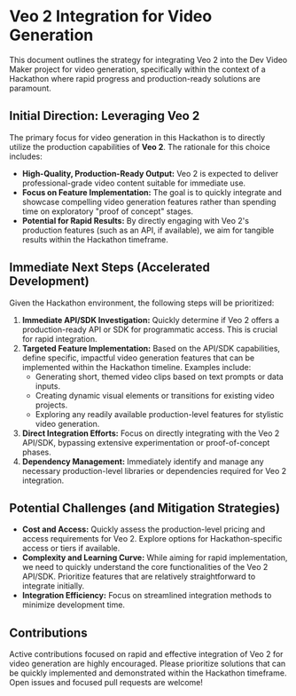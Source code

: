 # Veo 2 Integration for Video Generation

This document outlines the strategy for integrating Veo 2 into the Dev Video Maker project for video generation, specifically within the context of a Hackathon where rapid progress and production-ready solutions are paramount.

## Initial Direction: Leveraging Veo 2

The primary focus for video generation in this Hackathon is to directly utilize the production capabilities of **Veo 2**. The rationale for this choice includes:

* **High-Quality, Production-Ready Output:** Veo 2 is expected to deliver professional-grade video content suitable for immediate use.
* **Focus on Feature Implementation:** The goal is to quickly integrate and showcase compelling video generation features rather than spending time on exploratory "proof of concept" stages.
* **Potential for Rapid Results:** By directly engaging with Veo 2's production features (such as an API, if available), we aim for tangible results within the Hackathon timeframe.

## Immediate Next Steps (Accelerated Development)

Given the Hackathon environment, the following steps will be prioritized:

1.  **Immediate API/SDK Investigation:** Quickly determine if Veo 2 offers a production-ready API or SDK for programmatic access. This is crucial for rapid integration.
2.  **Targeted Feature Implementation:** Based on the API/SDK capabilities, define specific, impactful video generation features that can be implemented within the Hackathon timeline. Examples include:
    * Generating short, themed video clips based on text prompts or data inputs.
    * Creating dynamic visual elements or transitions for existing video projects.
    * Exploring any readily available production-level features for stylistic video generation.
3.  **Direct Integration Efforts:** Focus on directly integrating with the Veo 2 API/SDK, bypassing extensive experimentation or proof-of-concept phases.
4.  **Dependency Management:** Immediately identify and manage any necessary production-level libraries or dependencies required for Veo 2 integration.

## Potential Challenges (and Mitigation Strategies)

* **Cost and Access:** Quickly assess the production-level pricing and access requirements for Veo 2. Explore options for Hackathon-specific access or tiers if available.
* **Complexity and Learning Curve:** While aiming for rapid implementation, we need to quickly understand the core functionalities of the Veo 2 API/SDK. Prioritize features that are relatively straightforward to integrate initially.
* **Integration Efficiency:** Focus on streamlined integration methods to minimize development time.

## Contributions

Active contributions focused on rapid and effective integration of Veo 2 for video generation are highly encouraged. Please prioritize solutions that can be quickly implemented and demonstrated within the Hackathon timeframe. Open issues and focused pull requests are welcome!
